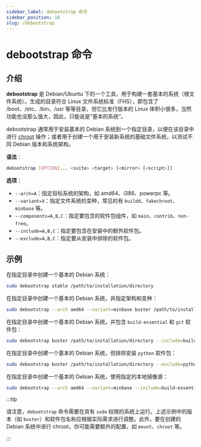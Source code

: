 ```yaml
---
sidebar_label: debootstrap 命令
sidebar_position: 18
slug: /debootstrap
---
```


# debootstrap 命令



## 介绍

**debootstrap** 是 Debian/Ubuntu 下的一个工具，用于构建一套基本的系统（根文件系统）。生成的目录符合 Linux 文件系统标准（FHS），即包含了 /boot、/etc、/bin、/usr 等等目录，但它比发行版本的 Linux 体积小很多，当然功能也没那么强大，因此，只能说是“基本的系统”。

debootstrap 通常用于安装基本的 Debian 系统到一个指定目录，以便在该目录中进行 [chroot](/linux-command/chroot) 操作；或者用于创建一个用于安装新系统的基础文件系统，以测试不同 Debian 版本和系统架构。

**语法**：

```bash
debootstrap [OPTION]... <suite> <target> [<mirror> [<script>]]
```

**选项**：

- `--arch=A`：指定目标系统的架构，如 amd64、i386、powerpc 等。
- `--variant=X`：指定文件系统的变种，常见的有 `buildd`、`fakechroot`、`minbase` 等。
- `--components=A,B,C`：指定要包含的软件包组件，如 `main`、`contrib`、`non-free`。
- `--include=A,B,C`：指定要包含在安装中的额外软件包。
- `--exclude=A,B,C`：指定要从安装中排除的软件包。



## 示例

在指定目录中创建一个基本的 Debian 系统：

```bash
sudo debootstrap stable /path/to/installation/directory
```

在指定目录中创建一个基本的 Debian 系统，并指定架构和变种：

```bash
sudo debootstrap --arch amd64 --variant=minbase buster /path/to/installation/directory
```

在指定目录中创建一个基本的 Debian 系统，并包含 `build-essential` 和 `git` 软件包：

```bash
sudo debootstrap buster /path/to/installation/directory --include=build-essential,git
```

在指定目录中创建一个基本的 Debian 系统，但排除安装 `python` 软件包：

```bash
sudo debootstrap buster /path/to/installation/directory --exclude=python
```

在指定目录中创建一个基本的 Debian 系统，使用指定的本地镜像源：

```bash
sudo debootstrap --arch amd64 --variant=minbase --include=build-essential,git,locales buster /path/to/installation/directory http://ftp.us.debian.org/debian
```

:::tip

请注意，`debootstrap` 命令需要在具有 `sudo` 权限的系统上运行。上述示例中的版本（如 `buster`）和软件包名称应根据实际需求进行调整。此外，要在创建的 Debian 系统中进行 chroot，你可能需要额外的配置，如 `mount`、`chroot` 等。

:::

